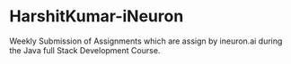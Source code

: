 # HarshitKumar-iNeuron
Weekly Submission of Assignments which are assign by ineuron.ai during the Java full Stack Development Course. 
